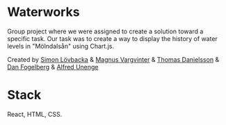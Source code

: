 # Waterworks

Group project where we were assigned to create a solution toward a specific task. Our task was to create a way to display the history of water levels in "Mölndalsån" using Chart.js.

Created by [Simon Lövbacka](https://github.com/lovbackan) & [Magnus Vargvinter](https://github.com/MagnusVV) & [Thomas Danielsson](github.com/DanielssonThomas) & [Dan Fogelberg](https://github.com/DanFogelberg) & [Alfred Unenge](https://github.com/alun0511)

# Stack

React, HTML, CSS.

